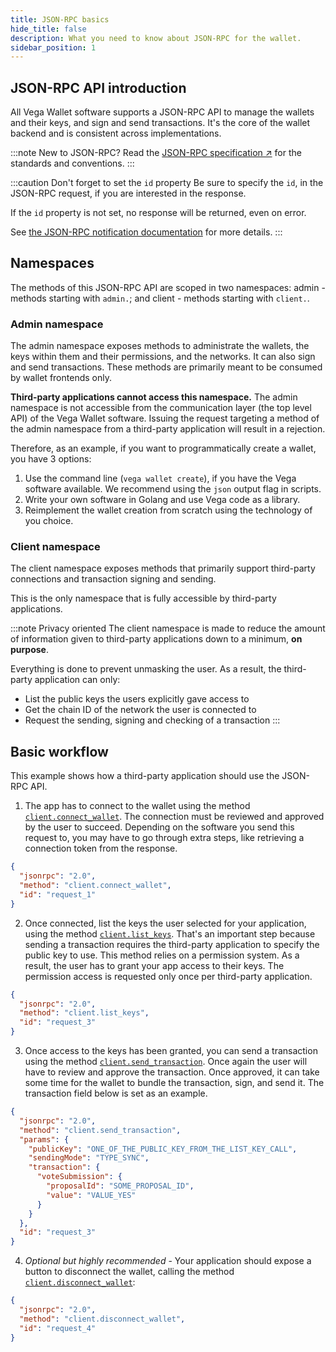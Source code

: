 ```yaml
---
title: JSON-RPC basics
hide_title: false
description: What you need to know about JSON-RPC for the wallet.
sidebar_position: 1
---
```


## JSON-RPC API introduction

All Vega Wallet software supports a JSON-RPC API to manage the wallets and their keys, and sign and send transactions. It's the core of the wallet backend and is consistent across implementations.

:::note New to JSON-RPC?
Read the [JSON-RPC specification ↗](https://www.jsonrpc.org/specification) for the standards and conventions.
:::

:::caution Don't forget to set the `id` property
Be sure to specify the `id`, in the JSON-RPC request, if you are interested in the response.

If the `id` property is not set, no response will be returned, even on error.

See [the JSON-RPC notification documentation](https://www.jsonrpc.org/specification#notification) for more details.
:::

## Namespaces

The methods of this JSON-RPC API are scoped in two namespaces: admin - methods starting with `admin.`; and client - methods starting with `client.`.

### Admin namespace

The admin namespace exposes methods to administrate the wallets, the keys within them and their permissions, and the networks. It can also sign and send transactions. These methods are primarily meant to be consumed by wallet frontends only.

**Third-party applications cannot access this namespace.** The admin namespace is not accessible from the communication layer (the top level API) of the Vega Wallet software. Issuing the request targeting a method of the admin namespace from a third-party application will result in a rejection.

Therefore, as an example, if you want to programmatically create a wallet, you have 3 options:
1. Use the command line (`vega wallet create`), if you have the Vega software available. We recommend using the `json` output flag in scripts.
2. Write your own software in Golang and use Vega code as a library.
3. Reimplement the wallet creation from scratch using the technology of you choice.

### Client namespace

The client namespace exposes methods that primarily support third-party connections and transaction signing and sending.

This is the only namespace that is fully accessible by third-party applications.

:::note Privacy oriented
The client namespace is made to reduce the amount of information given to third-party applications down to a minimum, **on purpose**.

Everything is done to prevent unmasking the user. As a result, the third-party application can only:
- List the public keys the users explicitly gave access to
- Get the chain ID of the network the user is connected to
- Request the sending, signing and checking of a transaction
:::

## Basic workflow

This example shows how a third-party application should use the JSON-RPC API.

1. The app has to connect to the wallet using the method [`client.connect_wallet`](./json-rpc.md#clientconnectwallet). The connection must be reviewed and approved by the user to succeed. Depending on the software you send this request to, you may have to go through extra steps, like retrieving a connection token from the response.

```json
{
  "jsonrpc": "2.0",
  "method": "client.connect_wallet",
  "id": "request_1"
}
```

2. Once connected, list the keys the user selected for your application, using the method [`client.list_keys`](./json-rpc.md#clientlistkeys). That's an important step because sending a transaction requires the third-party application to specify the public key to use. This method relies on a permission system. As a result, the user has to grant your app access to their keys. The permission access is requested only once per third-party application.

```json
{
  "jsonrpc": "2.0",
  "method": "client.list_keys",
  "id": "request_3"
}
```

3. Once access to the keys has been granted, you can send a transaction using the method [`client.send_transaction`](./json-rpc.md#clientsendtransaction). Once again the user will have to review and approve the transaction. Once approved, it can take some time for the wallet to bundle the transaction, sign, and send it. The transaction field below is set as an example.

```json
{
  "jsonrpc": "2.0",
  "method": "client.send_transaction",
  "params": {
    "publicKey": "ONE_OF_THE_PUBLIC_KEY_FROM_THE_LIST_KEY_CALL",
    "sendingMode": "TYPE_SYNC",
    "transaction": {
      "voteSubmission": {
        "proposalId": "SOME_PROPOSAL_ID",
        "value": "VALUE_YES"
      }
    }
  },
  "id": "request_3"
}
```

4. *Optional but highly recommended* - Your application should expose a button to disconnect the wallet, calling the method [`client.disconnect_wallet`](./json-rpc.md#clientdisconnectwallet):

```json
{
  "jsonrpc": "2.0",
  "method": "client.disconnect_wallet",
  "id": "request_4"
}
```
